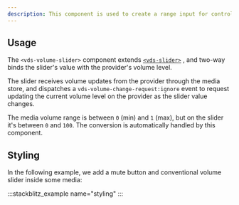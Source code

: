 ```yaml
---
description: This component is used to create a range input for controlling the volume of media.
---
```


## Usage

The `<vds-volume-slider>` component extends [`<vds-slider>`](../slider/index.md) , and two-way
binds the slider's value with the provider's volume level.

The slider receives volume updates from the provider through the media store, and dispatches a
`vds-volume-change-request:ignore` event to request updating the current volume
level on the provider as the slider value changes.

The media volume range is between `0` (min) and `1` (max), but on the slider it's between `0` and
`100`. The conversion is automatically handled by this component.

<slot name="usage" />

## Styling

In the following example, we add a mute button and conventional volume slider inside some media:

:::stackblitz_example name="styling"
:::
